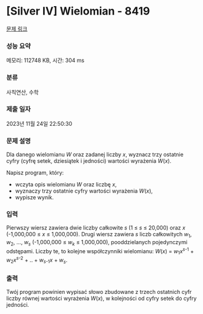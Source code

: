 # [Silver IV] Wielomian - 8419 

[문제 링크](https://www.acmicpc.net/problem/8419) 

### 성능 요약

메모리: 112748 KB, 시간: 304 ms

### 분류

사칙연산, 수학

### 제출 일자

2023년 11월 24일 22:50:30

### 문제 설명

<p>Dla danego wielomianu <em>W</em> oraz zadanej liczby <em>x</em>, wyznacz trzy ostatnie cyfry (cyfrę setek, dziesiątek i jedności) wartości wyrażenia <em>W</em>(<em>x</em>).</p>

<p>Napisz program, który:</p>

<ul>
	<li>wczyta opis wielomianu <em>W</em> oraz liczbę <em>x</em>,</li>
	<li>wyznaczy trzy ostatnie cyfry wartości wyrażenia <em>W</em>(<em>x</em>),</li>
	<li>wypisze wynik.</li>
</ul>

### 입력 

 <p>Pierwszy wiersz zawiera dwie liczby całkowite <em>s</em> (1 ≤ <em>s</em> ≤ 20,000) oraz <em>x</em> (-1,000,000 ≤ <em>x</em> ≤ 1,000,000). Drugi wiersz zawiera <em>s</em> liczb całkowitych <em>w</em><sub>1</sub>, <em>w</em><sub>2</sub>, ..., <em>w<sub>s</sub></em> (-1,000,000 ≤ <em>w<sub>k</sub></em> ≤ 1,000,000), pooddzielanych pojedynczymi odstępami. Liczby te, to kolejne współczynniki wielomianu: <em>W</em>(<em>x</em>) = <em>w</em><sub>1</sub><em>x</em><sup><em>s</em>-1</sup> + <em>w</em><sub>2</sub><em>x</em><sup><em>s</em>-2</sup> + .. + <em>w</em><sub><em>s</em>-1</sub><em>x</em> + <em>w<sub>s</sub></em>.</p>

### 출력 

 <p>Twój program powinien wypisać słowo zbudowane z trzech ostatnich cyfr liczby równej wartości wyrażenia <em>W</em>(<em>x</em>), w kolejności od cyfry setek do cyfry jedności.</p>

